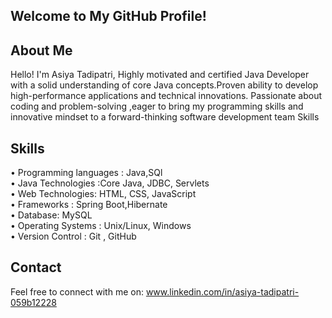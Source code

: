 ## Welcome to My GitHub Profile!
## About Me
Hello! I'm Asiya Tadipatri, Highly motivated and certified Java Developer with a solid understanding of core Java concepts.Proven ability to develop high-performance applications and technical innovations. Passionate about coding and problem-solving ,eager to bring my programming skills and innovative mindset to a forward-thinking software development team Skills 

## Skills
•	Programming languages : Java,SQl<br>•	Java Technologies :Core Java, JDBC, Servlets<br>•	Web Technologies: HTML, CSS, JavaScript<br>•	Frameworks :  Spring Boot,Hibernate<br>•	Database: MySQL<br>•	Operating Systems : Unix/Linux, Windows<br>•	 Version Control : Git , GitHub<br>




## Contact
Feel free to connect with me on:
www.linkedin.com/in/asiya-tadipatri-059b12228


